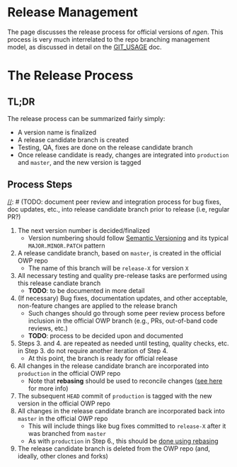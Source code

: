 # Release Management

The page discusses the release process for official versions of _ngen_.  This process is very much interrelated to the repo branching management model, as discussed in detail on the [GIT_USAGE](./GIT_USAGE.md) doc.

# The Release Process

## TL;DR

The release process can be summarized fairly simply:
- A version name is finalized
- A release candidate branch is created
- Testing, QA, fixes are done on the release candidate branch
- Once release candidate is ready, changes are integrated into `production` and `master`, and the new version is tagged

## Process Steps


[comment]: <> (TODO: Document release manual testing and QA procedures)
[//]: # (TODO: document testing and quality checks/process for release candidate prior to release)
[//]: # (TODO: document peer review and integration process for bug fixes, doc updates, etc., into release candidate branch prior to release (i.e, regular PR?)

1. The next version number is decided/finalized
    - Version numbering should follow [Semantic Versioning](https://semver.org/) and its typical `MAJOR.MINOR.PATCH` pattern
2. A release candidate branch, based on `master`, is created in the official OWP repo
    - The name of this branch will be `release-X` for version `X`
3. All necessary testing and quality pre-release tasks are performed using this release candiate branch
    - **TODO**: to be documented in more detail
4. (If necessary) Bug fixes, documentation updates, and other acceptable, non-feature changes are applied to the release branch
    - Such changes should go through some peer review process before inclusion in the official OWP branch (e.g., PRs, out-of-band code reviews, etc.)
    - **TODO**: process to be decided upon and documented
5. Steps 3. and 4. are repeated as needed until testing, quality checks, etc. in Step 3. do not require another iteration of Step 4.
    - At this point, the branch is ready for official release
6. All changes in the release candidate branch are incorporated into `production` in the official OWP repo
    - Note that **rebasing** should be used to reconcile changes ([see here](../CONTRIBUTING.md#a-rebase-strategy) for more info)
7. The subsequent `HEAD` commit of `production` is tagged with the new version in the official OWP repo
8. All changes in the release candidate branch are incorporated back into `master` in the official OWP repo
    - This will include things like bug fixes committed to `release-X` after it was branched from `master`
    - As with `production` in Step 6., this should be [done using rebasing](../CONTRIBUTING.md#a-rebase-strategy)
9. The release candidate branch is deleted from the OWP repo (and, ideally, other clones and forks)